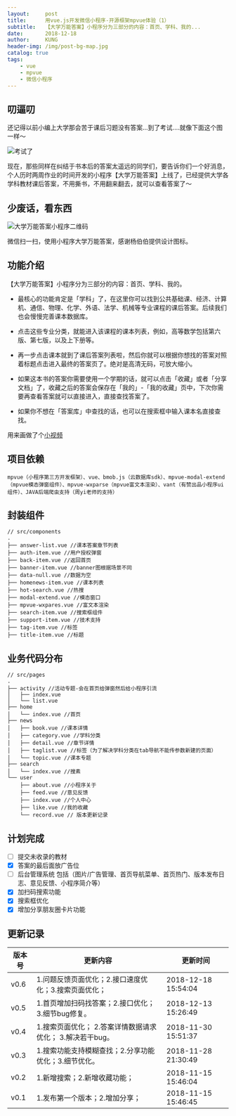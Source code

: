 ```yaml
---
layout:     post
title:      用vue.js开发微信小程序-开源框架mpvue体验（1）
subtitle:   【大学万能答案】小程序分为三部分的内容：首页、学科、我的...
date:       2018-12-18
author:     KUNG
header-img: /img/post-bg-map.jpg
catalog: true
tags:
    - vue
    - mpvue
    - 微信小程序
---
```


## 叨逼叨

还记得以前小编上大学那会苦于课后习题没有答案...到了考试....就像下面这个图一样～

![考试了](https://kung-1252408270.cos.ap-chengdu.myqcloud.com/markdown/20181218151536.png)

现在，那些同样在纠结于书本后的答案太遥远的同学们，要告诉你们一个好消息，个人历时两周作业的时间开发的小程序【大学万能答案】上线了，已经提供大学各学科教材课后答案，不用撕书，不用翻来翻去，就可以查看答案了～

## 少废话，看东西

![大学万能答案小程序二维码](https://kung-1252408270.cos.ap-chengdu.myqcloud.com/markdown/20181218151827.png)

微信扫一扫，使用小程序大学万能答案，感谢杨伯伯提供设计图标。

## 功能介绍

【大学万能答案】小程序分为三部分的内容：首页、学科、我的。

- 最核心的功能肯定是「学科」了，在这里你可以找到公共基础课、经济、计算机、通信、物理、化学、外语、法学、机械等专业课程的课后答案。后续我们也会慢慢完善课本数据库。

- 点击这些专业分类，就能进入该课程的课本列表，例如，高等数学包括第六版、第七版，以及上下册等。

- 再一步点击课本就到了课后答案列表啦，然后你就可以根据你想找的答案对照着标题点击进入最终的答案页了。绝对是高清无码，可放大缩小。

- 如果这本书的答案你需要使用一个学期的话，就可以点击「收藏」或者「分享文档」了，收藏之后的答案会保存在「我的」-「我的收藏」页中，下次你需要再查看答案就可以直接进入，直接查找答案了。

- 如果你不想在「答案库」中查找的话，也可以在搜索框中输入课本名直接查找。


用来画做了个[小视频](https://v.qq.com/txp/iframe/player.html?origin=https%3A%2F%2Fmp.weixin.qq.com&vid=p1354yecqep&autoplay=false&full=true&show1080p=false&isDebugIframe=false)

## 项目依赖

```
mpvue（小程序第三方开发框架）、vue、bmob.js（云数据库sdk）、mpvue-modal-extend（mpvue模态弹窗组件）、mpvue-wxparse（mpvue富文本渲染）、vant（有赞出品小程序ui组件）、JAVA后端爬虫支持（周yi老师的支持）
```

## 封装组件

```
// src/components
.
├── answer-list.vue //课本答案章节列表
├── auth-item.vue //用户授权弹窗
├── back-item.vue //返回首页
├── banner-item.vue //banner图根据场景不同
├── data-null.vue //数据为空
├── homenews-item.vue //课本列表
├── hot-search.vue //热搜
├── modal-extend.vue //模态窗口
├── mpvue-wxpares.vue //富文本渲染
├── search-item.vue //搜索框组件
├── support-item.vue //技术支持
├── tag-item.vue //标签
├── title-item.vue //标题
```

## 业务代码分布

```
// src/pages
.
├── activity //活动专题-会在首页给弹窗然后给小程序引流
│   ├── index.vue
│   └── list.vue
├── home
│   └── index.vue //首页
├── news
│   ├── book.vue //课本详情
│   ├── category.vue //学科分类
│   ├── detail.vue //章节详情
│   ├── taglist.vue //标签（为了解决学科分类在tab导航不能传参数新建的页面）
│   └── topic.vue //课本专题
├── search
│   └── index.vue //搜素
└── user
    ├── about.vue //小程序关于
    ├── feed.vue //意见反馈
    ├── index.vue //个人中心
    ├── like.vue //我的收藏
    └── record.vue // 版本更新记录
```

## 计划完成

- [ ] 提交未收录的教材
- [x] 答案的最后面放广告位
- [ ] 后台管理系统 包括（图片/广告管理、首页导航菜单、首页热门、版本发布日志、意见反馈、小程序简介等）
- [x] 加扫码搜索功能
- [x] 搜索框优化
- [x] 增加分享朋友圈卡片功能

## 更新记录

版本号 | 更新内容 | 更新时间
---|---|---
v0.6 | 1.问题反馈页面优化；2.接口速度优化；3.搜索页面优化；| 2018-12-18 15:54:04
v0.5 | 1.首页增加扫码找答案；2.接口优化；3.细节bug修复。 | 2018-12-13 15:26:49
v0.4 | 1.搜索页面优化； 2.答案详情数据请求优化； 3.解决若干bug。	 | 2018-11-30 15:51:37
v0.3 | 1.搜索功能支持模糊查找；2.分享功能优化；3.细节优化。	 | 2018-11-28 21:30:49	
v0.2 | 1.新增搜索；2.新增收藏功能；	 | 2018-11-15 15:46:04
v0.1 | 1.发布第一个版本；2.增加分享；	 | 2018-11-15 15:46:45



